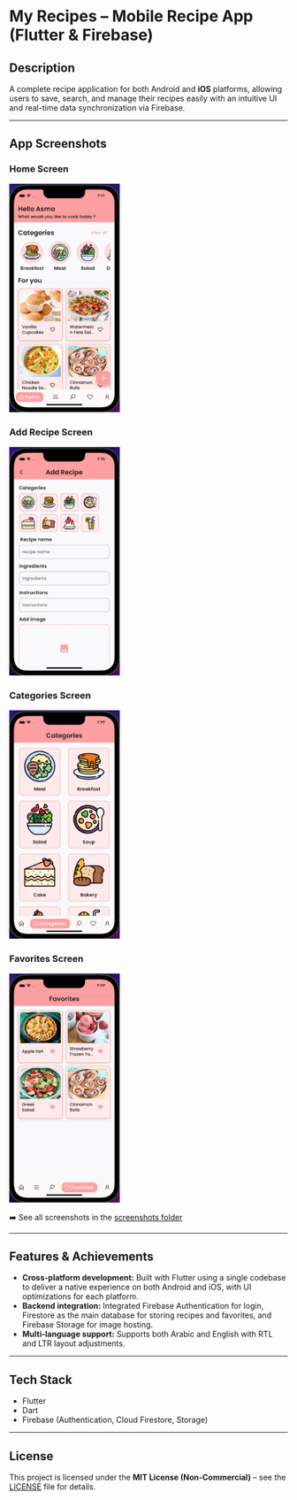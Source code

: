 # My Recipes – Mobile Recipe App (Flutter & Firebase)

##  Description
A complete recipe application for both Android and **iOS** platforms, allowing users to save, search, and manage their recipes easily with an intuitive UI and real-time data synchronization via Firebase.

---

##  App Screenshots
### Home Screen

<img src="screenshots/Home1.png" alt="Home Screen" width="200"/>

### Add Recipe Screen
<img src="screenshots/Add_recipe.png" alt="Add Recipe Screen" width="200"/>


### Categories Screen
<img src="screenshots/Categories.png" alt="Add Recipe Screen" width="200"/>


### Favorites Screen
<img src="screenshots/Favorites.png" alt="Add Recipe Screen" width="200"/>




➡️ See all screenshots in the [screenshots folder](screenshots/)

---

## Features & Achievements
- **Cross-platform development:** Built with Flutter using a single codebase to deliver a native experience on both Android and iOS, with UI optimizations for each platform.
- **Backend integration:** Integrated Firebase Authentication for login, Firestore as the main database for storing recipes and favorites, and Firebase Storage for image hosting.
- **Multi-language support:** Supports both Arabic and English with RTL and LTR layout adjustments.


---

## Tech Stack
- Flutter
- Dart
- Firebase (Authentication, Cloud Firestore, Storage)

---

## License
This project is licensed under the **MIT License (Non-Commercial)** – see the [LICENSE](LICENSE) file for details.
